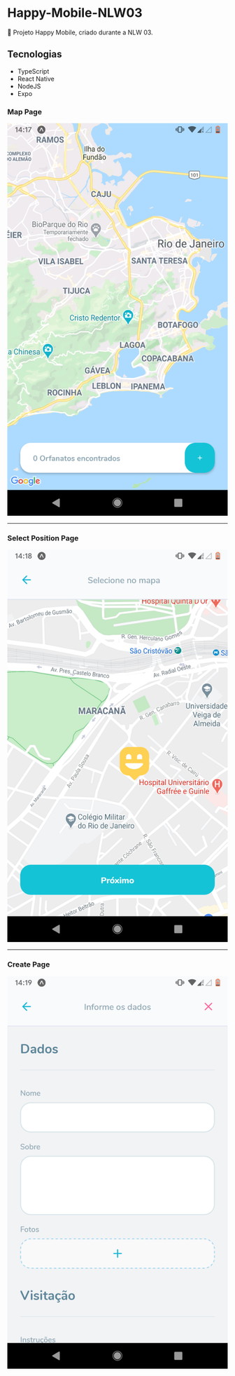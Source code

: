 # Happy-Mobile-NLW03

🚀 Projeto Happy Mobile, criado durante a NLW 03.

## Tecnologias

* TypeScript
* React Native
* NodeJS
* Expo

### Map Page

![Happy Map Page](https://github.com/Thiago-a1/Happy-mobile-NLW03/blob/master/presentation-images/Happy-Map.png)

________________________________________________________________________________________________________________

### Select Position Page

![Select Position Page](https://github.com/Thiago-a1/Happy-mobile-NLW03/blob/master/presentation-images/Select-Position-Page.png)

_________________________________________________________________________________________________________________________________

### Create Page

![Create Page](https://github.com/Thiago-a1/Happy-mobile-NLW03/blob/master/presentation-images/Create-Page.png)
